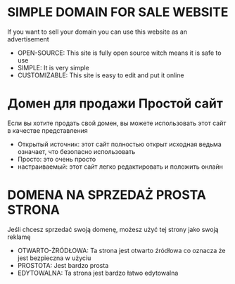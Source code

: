 # SIMPLE DOMAIN FOR SALE WEBSITE
If you want to sell your domain you can use this website as an advertisement
- OPEN-SOURCE: This site is fully open source witch means it is safe to use
- SIMPLE: It is very simple
- CUSTOMIZABLE: This site is easy to edit and put it online

# Домен для продажи Простой сайт
Если вы хотите продать свой домен, вы можете использовать этот сайт в качестве представления
- Открытый источник: этот сайт полностью открыт исходная ведьма означает, что безопасно использовать
- Просто: это очень просто
- настраиваемый: этот сайт легко редактировать и положить онлайн

# DOMENA NA SPRZEDAŻ PROSTA STRONA
Jeśli chcesz sprzedać swoją domenę, możesz użyć tej strony jako swoją reklamę
- OTWARTO-ŹRÓDŁOWA: Ta strona jest otwarto źródłowa co oznacza że jest bezpieczna w użyciu
- PROSTOTA: Jest bardzo prosta
- EDYTOWALNA: Ta strona jest bardzo łatwo edytowalna 

